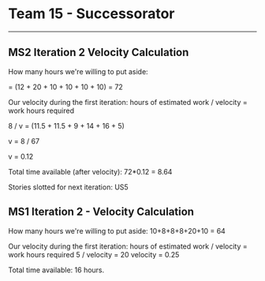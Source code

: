 # Team 15 - Successorator 

---
## MS2 Iteration 2 Velocity Calculation
How many hours we're willing to put aside:

= (12 + 20 + 10 + 10 + 10 + 10) = 72


Our velocity during the first iteration:
hours of estimated work / velocity = work hours required


8 / v = (11.5 + 11.5 + 9 + 14 + 16 + 5)


v = 8 / 67


v = 0.12

Total time available (after velocity): 72*0.12 = 8.64


Stories slotted for next iteration: US5

## MS1 Iteration 2 - Velocity Calculation 
How many hours we're willing to put aside:
10+8+8+8+20+10 = 64

Our velocity during the first iteration:
hours of estimated work / velocity = work hours required
5 / velocity = 20
velocity = 0.25

Total time available: 16 hours. 
